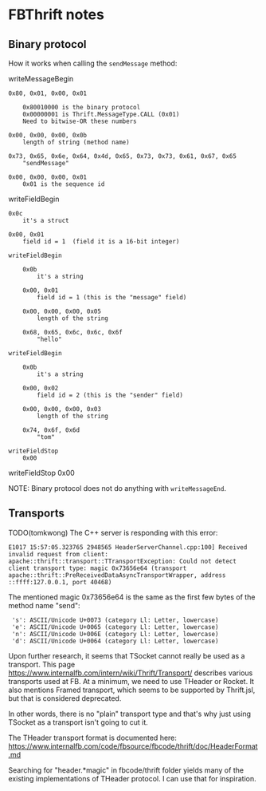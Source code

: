 # FBThrift notes

## Binary protocol

How it works when calling the `sendMessage` method:

writeMessageBegin

    0x80, 0x01, 0x00, 0x01

        0x80010000 is the binary protocol
        0x00000001 is Thrift.MessageType.CALL (0x01)
        Need to bitwise-OR these numbers

    0x00, 0x00, 0x00, 0x0b
        length of string (method name)

    0x73, 0x65, 0x6e, 0x64, 0x4d, 0x65, 0x73, 0x73, 0x61, 0x67, 0x65
        "sendMessage"

    0x00, 0x00, 0x00, 0x01
        0x01 is the sequence id

writeFieldBegin

    0x0c
        it's a struct

    0x00, 0x01
        field id = 1  (field it is a 16-bit integer)

    writeFieldBegin

        0x0b
            it's a string

        0x00, 0x01
            field id = 1 (this is the "message" field)

        0x00, 0x00, 0x00, 0x05
            length of the string

        0x68, 0x65, 0x6c, 0x6c, 0x6f
            "hello"

    writeFieldBegin

        0x0b
            it's a string

        0x00, 0x02
            field id = 2 (this is the "sender" field)

        0x00, 0x00, 0x00, 0x03
            length of the string

        0x74, 0x6f, 0x6d
            "tom"

    writeFieldStop
        0x00

writeFieldStop
    0x00

NOTE: Binary protocol does not do anything with `writeMessageEnd`.

## Transports

TODO(tomkwong) The C++ server is responding with this error:

```
E1017 15:57:05.323765 2948565 HeaderServerChannel.cpp:100] Received invalid request from client: apache::thrift::transport::TTransportException: Could not detect client transport type: magic 0x73656e64 (transport apache::thrift::PreReceivedDataAsyncTransportWrapper, address ::ffff:127.0.0.1, port 40468)
```

The mentioned magic 0x73656e64 is the same as the first few bytes of the
method name "send":

```
 's': ASCII/Unicode U+0073 (category Ll: Letter, lowercase)
 'e': ASCII/Unicode U+0065 (category Ll: Letter, lowercase)
 'n': ASCII/Unicode U+006E (category Ll: Letter, lowercase)
 'd': ASCII/Unicode U+0064 (category Ll: Letter, lowercase)
```

Upon further research, it seems that TSocket cannot really be used as a
transport. This page https://www.internalfb.com/intern/wiki/Thrift/Transport/
describes various transports used at FB. At a minimum, we need to use
THeader or Rocket. It also mentions Framed transport, which seems to be
supported by Thrift.jsl, but that is considered deprecated.

In other words, there is no "plain" transport type and that's why just
using TSocket as a transport isn't going to cut it.

The THeader transport format is documented here:
https://www.internalfb.com/code/fbsource/fbcode/thrift/doc/HeaderFormat.md

Searching for "header.*magic" in fbcode/thrift folder yields many of the
existing implementations of THeader protocol. I can use that for inspiration.
